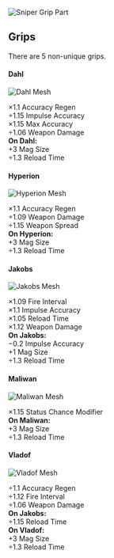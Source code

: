 
![Sniper Grip Part](https://bl2.parts/snipers/%5Eimages/parts/grip.png)
## Grips
There are 5 non-unique grips.
#### Dahl

![Dahl Mesh](https://bl2.parts/snipers/%5Eimages/grips/dahl.png)

×1.1 Accuracy Regen  
÷1.15 Impulse Accuracy  
×1.15 Max Accuracy  
÷1.06 Weapon Damage  
**On Dahl:**  
+3 Mag Size  
÷1.3 Reload Time

#### Hyperion

![Hyperion Mesh](https://bl2.parts/snipers/%5Eimages/grips/hyperion.png)

×1.1 Accuracy Regen  
÷1.09 Weapon Damage  
÷1.15 Weapon Spread  
**On Hyperion:**  
+3 Mag Size  
÷1.3 Reload Time

#### Jakobs

![Jakobs Mesh](https://bl2.parts/snipers/%5Eimages/grips/jakobs.png)

×1.09 Fire Interval  
×1.1 Impulse Accuracy  
×1.05 Reload Time  
×1.12 Weapon Damage  
**On Jakobs:**  
−0.2 Impulse Accuracy  
+1 Mag Size  
÷1.3 Reload Time

#### Maliwan

![Maliwan Mesh](https://bl2.parts/snipers/%5Eimages/grips/maliwan.png)

×1.15 Status Chance Modifier  
**On Maliwan:**  
+3 Mag Size  
÷1.3 Reload Time

#### Vladof

![Vladof Mesh](https://bl2.parts/snipers/%5Eimages/grips/vladof.png)

÷1.1 Accuracy Regen  
÷1.12 Fire Interval  
÷1.06 Weapon Damage  
**On Jakobs:**  
÷1.15 Reload Time  
**On Vladof:**  
+3 Mag Size  
÷1.3 Reload Time
